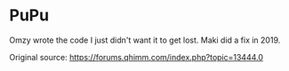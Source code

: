 # PuPu
Omzy wrote the code I just didn't want it to get lost. Maki did a fix in 2019.

Original source: https://forums.qhimm.com/index.php?topic=13444.0
